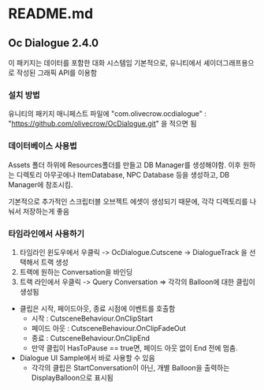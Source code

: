 # README.md

## Oc Dialogue 2.4.0

이 패키지는 데이터를 포함한 대화 시스템임
기본적으로, 유니티에서 셰이더그래프용으로 작성된 그래픽 API를 이용함

### 설치 방법
유니티의 패키지 매니페스트 파일에
"com.olivecrow.ocdialogue" : "https://github.com/olivecrow/OcDialogue.git"
을 적으면 됨


### 데이터베이스 사용법
Assets 폴더 하위에 Resources폴더를 만들고 DB Manager를 생성해야함.
이후 원하는 디렉토리 아무곳에나 ItemDatabase, NPC Database 등을 생성하고, DB Manager에 참조시킴.

기본적으로 추가적인 스크립터블 오브젝트 에셋이 생성되기 때문에, 각각 디렉토리를 나눠서 저장하는게 좋음

### 타임라인에서 사용하기
1. 타임라인 윈도우에서 우클릭 -> OcDialogue.Cutscene -> DialogueTrack 을 선택해서 트랙 생성
2. 트랙에 원하는 Conversation을 바인딩
3. 트랙 라인에서 우클릭 -> Query Conversation => 각각의 Balloon에 대한 클립이 생성됨
- 클립은 시작, 페이드아웃, 종료 시점에 이벤트를 호출함
  - 시작 : CutsceneBehaviour.OnClipStart
  - 페이드 아웃 : CutsceneBehaviour.OnClipFadeOut
  - 종료 : CutsceneBehaviour.OnClipEnd
  - 만약 클립이 HasToPause == true면, 페이드 아웃 없이 End 전에 멈춤.
- Dialogue UI Sample에서 바로 사용할 수 있음
  - 각각의 클립은 StartConversation이 아닌, 개별 Balloon을 출력하는 DisplayBalloon으로 표시됨